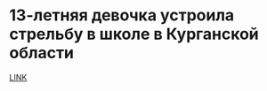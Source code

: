 # 13-летняя девочка устроила стрельбу в школе в Курганской области



[LINK](https://varlamov.ru/2835582.html)